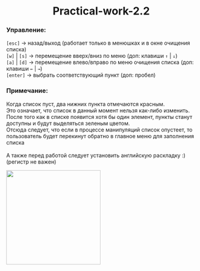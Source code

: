 <h1 align="center"> Practical-work-2.2</h1>

<h3>Управление:</h3>
<p>
  <code>[esc]</code> -> назад/выход (работает только в менюшках и в окне очищения списка) <br>
  <code>[w]</code> | <code>[s]</code> -> перемещение вверх/вниз по меню (доп: клавиши <code>↑</code> | <code>↓</code>) <br>
  <code>[a]</code> | <code>[d]</code> -> перемещение влево/вправо по меню очищения списка (доп: клавиши <code>←</code> | <code>→</code>) <br>
  <code>[enter]</code> -> выбрать соответствующий пункт (доп: пробел) <br>
</p>
<h3>Примечание:</h3>

<p>
  Когда список пуст, два нижних пункта отмечаются красным.<br>
  Это означает, что список в данный момент нельзя как-либо изменить.<br>
  После того как в списке появится хотя бы один элемент, пункты станут доступны и будут выделяться зеленым цветом.<br>
  Отсюда следует, что если в процессе манипуляций список опустеет, то пользователь будет перекинут обратно в главное меню для заполнения списка<br><br>
  А также перед работой следует установить английскую раскладку :) (регистр не важен)
</p>

<img src="https://psv4.userapi.com/c536132/u82712113/docs/d45/bf64ed830fda/pngegg_1.png?extra=Rat405wBZq4whdSpPfaU3y0gIVfWP82iWDq5ioqEVyQoVvBDPo8nn8e6zZZN85DfLWfNn7zPNoAtCRBrmtVCZOL7SQBdKEY_C733LBHCXC-H3R68KRKLCJM3vhEcEwvdceaomC70R6ziVK7McL-PdY0" width="250" height="250">
